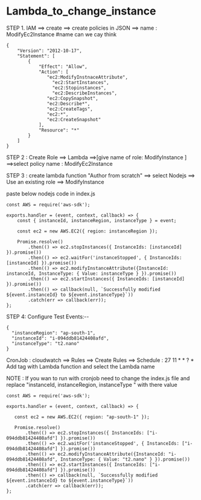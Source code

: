 # Lambda_to_change_instance

STEP 1. IAM ==> create ==> create policies in JSON ==> name : ModifyEc2Instance #name can we cay think

```
{
    "Version": "2012-10-17",
    "Statement": [
        {
            "Effect": "Allow",
            "Action": [
               "ec2:ModifyInstnaceAttribute",
	             "ec2:StartInstances",
	             "ec2:Stopinstances",
	             "ec2:DescribeInstances",
               "ec2:CopySnapshot",
               "ec2:Describe*",
               "ec2:CreateTags",
               "ec2:*",
               "ec2:CreateSnapshot"
            ],
            "Resource": "*"
        }
    ]
}
``` 
STEP 2 : Create Role ==> Lambda ==>[give name of role: ModifyInstance ] ==>select policy name : ModifyEc2Instance

STEP 3 : create lambda function "Author from scratch" ==> select Nodejs ==> Use an existing role ==> ModifyInstance

paste below nodejs code in index.js
 
```
const AWS = require('aws-sdk');

exports.handler = (event, context, callback) => {
    const { instanceId, instanceRegion, instanceType } = event;
    
    const ec2 = new AWS.EC2({ region: instanceRegion });
    
    Promise.resolve()
        .then(() => ec2.stopInstances({ InstanceIds: [instanceId] }).promise())
        .then(() => ec2.waitFor('instanceStopped', { InstanceIds: [instanceId] }).promise())
        .then(() => ec2.modifyInstanceAttribute({InstanceId: instanceId, InstanceType: { Value: instanceType } }).promise())
        .then(() => ec2.startInstances({ InstanceIds: [instanceId] }).promise())
        .then(() => callback(null, `Successfully modified ${event.instanceId} to ${event.instanceType}`))
        .catch(err => callback(err));
};
```

STEP 4: Configure Test Events:--
```
{
  "instanceRegion": "ap-south-1",
  "instanceId": "i-094ddb81424408afd",
  "instanceType": "t2.nano"
}
```
CronJob : cloudwatch ==> Rules ==> Create Rules ==> Schedule : 27 11 * * ? *
Add tag with Lambda function and select the Lambda name

NOTE : If you wan to run with cronjob need to change the index.js file and replace "instanceId, instanceRegion, instanceType " with there value 

```
const AWS = require('aws-sdk');

exports.handler = (event, context, callback) => {
   
   const ec2 = new AWS.EC2({ region: "ap-south-1" });
   
   Promise.resolve()
       .then(() => ec2.stopInstances({ InstanceIds: ["i-094ddb81424408afd"] }).promise())
       .then(() => ec2.waitFor('instanceStopped', { InstanceIds: ["i-094ddb81424408afd"] }).promise())
       .then(() => ec2.modifyInstanceAttribute({InstanceId: "i-094ddb81424408afd", InstanceType: { Value: "t2.nano" } }).promise())
       .then(() => ec2.startInstances({ InstanceIds: ["i-094ddb81424408afd"] }).promise())
       .then(() => callback(null, `Successfully modified ${event.instanceId} to ${event.instanceType}`))
       .catch(err => callback(err));
};
```

